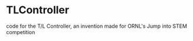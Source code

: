 # TLController
code for the T/L Controller, an invention made for ORNL's Jump into STEM competition
